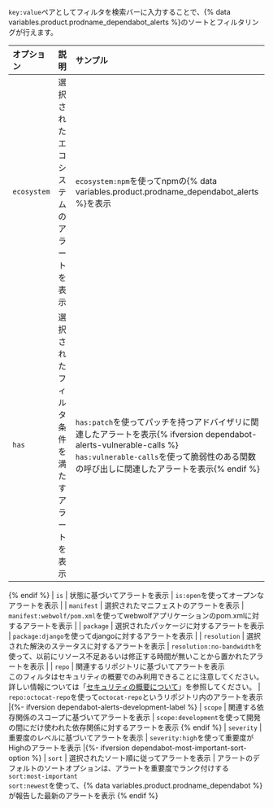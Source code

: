 `key:value`ペアとしてフィルタを検索バーに入力することで、{% data variables.product.prodname_dependabot_alerts %}のソートとフィルタリングが行えます。

| オプション        | 説明                                                                                                                                                                 | サンプル                                                                                                                                                                      |
|:------------ |:------------------------------------------------------------------------------------------------------------------------------------------------------------------ |:------------------------------------------------------------------------------------------------------------------------------------------------------------------------- |
| `ecosystem`  | 選択されたエコシステムのアラートを表示                                                                                                                                                | `ecosystem:npm`を使ってnpmの{% data variables.product.prodname_dependabot_alerts %}を表示 |{% ifversion fpt or ghec or ghes > 3.5 or ghae-issue-7891 %}
| `has`        | 選択されたフィルタ条件を満たすアラートを表示                                                                                                                                             | `has:patch`を使ってパッチを持つアドバイザリに関連したアラートを表示{% ifversion dependabot-alerts-vulnerable-calls %}</br>`has:vulnerable-calls`を使って脆弱性のある関数の呼び出しに関連したアラートを表示{% endif %} 
{% endif %}
| `is`         | 状態に基づいてアラートを表示                                                                                                                                                     | `is:open`を使ってオープンなアラートを表示                                                                                                                                                 |
| `manifest`   | 選択されたマニフェストのアラートを表示                                                                                                                                                | `manifest:webwolf/pom.xml`を使ってwebwolfアプリケーションのpom.xmlに対するアラートを表示                                                                                                          |
| `package`    | 選択されたパッケージに対するアラートを表示                                                                                                                                              | `package:django`を使ってdjangoに対するアラートを表示                                                                                                                                     |
| `resolution` | 選択された解決のステータスに対するアラートを表示                                                                                                                                           | `resolution:no-bandwidth`を使って、以前にリソース不足あるいは修正する時間が無いことから置かれたアラートを表示                                                                                                       |
| `repo`       | 関連するリポジトリに基づいてアラートを表示</br>このフィルタはセキュリティの概要でのみ利用できることに注意してください。 詳しい情報については「[セキュリティの概要について](/code-security/security-overview/about-the-security-overview)」を参照してください。 | `repo:octocat-repo`を使って`octocat-repo`というリポジトリ内のアラートを表示 |{%- ifversion dependabot-alerts-development-label %}
| `scope`      | 関連する依存関係のスコープに基づいてアラートを表示                                                                                                                                          | `scope:development`を使って開発の間にだけ使われた依存関係に対するアラートを表示 
{% endif %}
| `severity`   | 重要度のレベルに基づいてアラートを表示                                                                                                                                                | `severity:high`を使って重要度がHighのアラートを表示 |{%- ifversion dependabot-most-important-sort-option %}
| `sort`       | 選択されたソート順に従ってアラートを表示                                                                                                                                               | アラートのデフォルトのソートオプションは、アラートを重要度でランク付けする`sort:most-important`</br>`sort:newest`を使って、{% data variables.product.prodname_dependabot %}が報告した最新のアラートを表示 
{% endif %}
